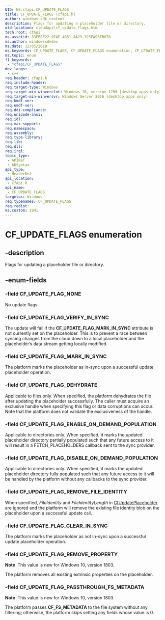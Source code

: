 ```yaml
---
UID: NE:cfapi.CF_UPDATE_FLAGS
title: CF_UPDATE_FLAGS (cfapi.h)
author: windows-sdk-content
description: Flags for updating a placeholder file or directory.
old-location: cloudapi\cf_update_flags.htm
tech.root: cfApi
ms.assetid: 83EBEF22-9EAE-4B51-AA23-325FA96EB070
ms.author: windowssdkdev
ms.date: 12/05/2018
ms.keywords: CF_UPDATE_FLAGS, CF_UPDATE_FLAGS enumeration, CF_UPDATE_FLAG_CLEAR_IN_SYNC, CF_UPDATE_FLAG_DEHYDRATE, CF_UPDATE_FLAG_DISABLE_ON_DEMAND_POPULATION, CF_UPDATE_FLAG_ENABLE_ON_DEMAND_POPULATION, CF_UPDATE_FLAG_MARK_IN_SYNC, CF_UPDATE_FLAG_NONE, CF_UPDATE_FLAG_PASSTHROUGH_FS_METADATA, CF_UPDATE_FLAG_REMOVE_FILE_IDENTITY, CF_UPDATE_FLAG_REMOVE_PROPERTY, CF_UPDATE_FLAG_VERIFY_IN_SYNC, cfapi/ CF_UPDATE_FLAG_PASSTHROUGH_FS_METADATA, cfapi/ CF_UPDATE_FLAG_REMOVE_PROPERTY, cfapi/CF_UPDATE_FLAGS, cfapi/CF_UPDATE_FLAG_CLEAR_IN_SYNC, cfapi/CF_UPDATE_FLAG_DEHYDRATE, cfapi/CF_UPDATE_FLAG_DISABLE_ON_DEMAND_POPULATION, cfapi/CF_UPDATE_FLAG_ENABLE_ON_DEMAND_POPULATION, cfapi/CF_UPDATE_FLAG_MARK_IN_SYNC, cfapi/CF_UPDATE_FLAG_NONE, cfapi/CF_UPDATE_FLAG_REMOVE_FILE_IDENTITY, cfapi/CF_UPDATE_FLAG_VERIFY_IN_SYNC, cloudApi.cf_update_flags
ms.topic: enum
f1_keywords: 
 - "cfapi/CF_UPDATE_FLAGS"
dev_langs:
 - c++
req.header: cfapi.h
req.include-header: 
req.target-type: Windows
req.target-min-winverclnt: Windows 10, version 1709 [desktop apps only]
req.target-min-winversvr: Windows Server 2016 [desktop apps only]
req.kmdf-ver: 
req.umdf-ver: 
req.ddi-compliance: 
req.unicode-ansi: 
req.idl: 
req.max-support: 
req.namespace: 
req.assembly: 
req.type-library: 
req.lib: 
req.dll: 
req.irql: 
topic_type:
 - APIRef
 - kbSyntax
api_type:
 - HeaderDef
api_location:
 - CfApi.h
api_name:
 - CF_UPDATE_FLAGS
targetos: Windows
req.typenames: CF_UPDATE_FLAGS
req.redist: 
ms.custom: 19H1
---
```


# CF_UPDATE_FLAGS enumeration


## -description


Flags for updating a placeholder file or directory.


## -enum-fields




### -field CF_UPDATE_FLAG_NONE

No update flags.


### -field CF_UPDATE_FLAG_VERIFY_IN_SYNC

The update will fail if the <b>CF_UPDATE_FLAG_MARK_IN_SYNC</b> attribute is not currently set on the placeholder.  This is to prevent a race between syncing changes from the cloud down to a local placeholder and the placeholder’s data stream getting locally modified.


### -field CF_UPDATE_FLAG_MARK_IN_SYNC

The platform marks the placeholder as in-sync upon a successful update placeholder operation.


### -field CF_UPDATE_FLAG_DEHYDRATE

Applicable to files only. When specified, the platform dehydrates the file after updating the placeholder successfully. The caller must acquire an exclusive handle when specifying this flag or data corruptions can occur. Note that the platform does not validate the exclusiveness of the handle.


### -field CF_UPDATE_FLAG_ENABLE_ON_DEMAND_POPULATION

Applicable to directories only. When specified, it marks the updated placeholder directory partially populated such that any future access to it will result in a FETCH_PLACEHOLDERS callback sent to the sync provider.


### -field CF_UPDATE_FLAG_DISABLE_ON_DEMAND_POPULATION

Applicable to directories only. When specified, it marks the updated placeholder directory fully populated such that any future access to it will be handled by the platform without any callbacks to the sync provider.


### -field CF_UPDATE_FLAG_REMOVE_FILE_IDENTITY

When specified, <i>FileIdentity</i> and <i>FileIdentityLength</i> in <a href="https://docs.microsoft.com/windows/desktop/api/cfapi/nf-cfapi-cfupdateplaceholder">CfUpdatePlaceholder</a> are ignored and the platform will remove the existing file identity blob on the placeholder upon a successful update call.


### -field CF_UPDATE_FLAG_CLEAR_IN_SYNC

The platform marks the placeholder as not in-sync upon a successful update placeholder operation.


### -field CF_UPDATE_FLAG_REMOVE_PROPERTY

<b>Note</b>  This value is new for Windows 10, version 1803.

The platform removes all existing extrinsic properties on the placeholder. 



### -field CF_UPDATE_FLAG_PASSTHROUGH_FS_METADATA

<b>Note</b>  This value is new for Windows 10, version 1803.

The platform passes <b>CF_FS_METADATA</b> to the file system without any filtering; otherwise, the platform skips setting any fields whose value is 0. 


